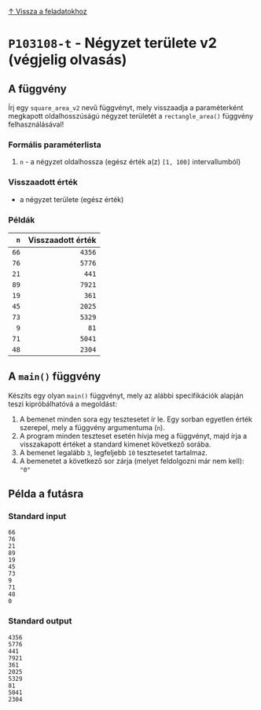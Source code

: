 
[↑ Vissza a feladatokhoz](./README.md)

# `P103108-t` - Négyzet területe v2 (végjelig olvasás)

## A függvény

Írj egy `square_area_v2` nevű függvényt, mely visszaadja a paraméterként megkapott oldalhosszúságú négyzet területét a `rectangle_area()` függvény felhasználásával!

### Formális paraméterlista

1. `n` - a négyzet oldalhossza (egész érték a(z) `[1, 100]` intervallumból)

### Visszaadott érték

* a négyzet területe (egész érték)

### Példák

| `n` | Visszaadott érték | 
| ---: | --: | 
| `66` | `4356` | 
| `76` | `5776` | 
| `21` | `441` | 
| `89` | `7921` | 
| `19` | `361` | 
| `45` | `2025` | 
| `73` | `5329` | 
| `9` | `81` | 
| `71` | `5041` | 
| `48` | `2304` | 

## A `main()` függvény

Készíts egy olyan `main()` függvényt, mely az alábbi specifikációk alapján teszi kipróbálhatóvá a megoldást:

1. A bemenet minden sora egy tesztesetet ír le. Egy sorban egyetlen érték szerepel, mely a függvény argumentuma (`n`).
1. A program minden teszteset esetén hívja meg a függvényt, majd írja a visszakapott értéket a standard kimenet következő sorába.
1. A bemenet legalább `3`, legfeljebb `10` tesztesetet tartalmaz.
1. A bemenetet a következő sor zárja (melyet feldolgozni már nem kell): `"0"`

## Példa a futásra

### Standard input

```
66
76
21
89
19
45
73
9
71
48
0
```

### Standard output

```
4356
5776
441
7921
361
2025
5329
81
5041
2304
```